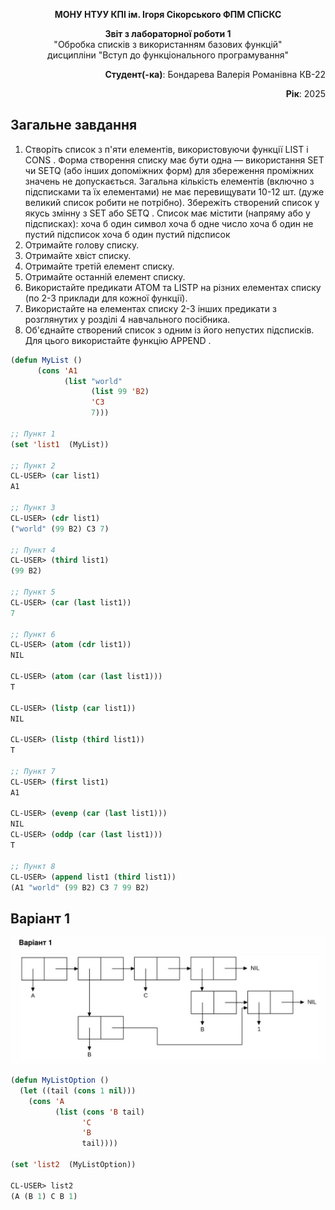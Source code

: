 <p align="center"><b>МОНУ НТУУ КПІ ім. Ігоря Сікорського ФПМ СПіСКС</b></p>
<p align="center">
<b>Звіт з лабораторної роботи 1</b><br/>
"Обробка списків з використанням базових функцій"<br/>
дисципліни "Вступ до функціонального програмування"
</p>
<p align="right"><b>Студент(-ка)</b>: Бондарева Валерія Романівна КВ-22</p>
<p align="right"><b>Рік</b>: 2025</p>

## Загальне завдання

1. Створіть список з п'яти елементів, використовуючи функції LIST і CONS . Форма
створення списку має бути одна — використання SET чи SETQ (або інших
допоміжних форм) для збереження проміжних значень не допускається. Загальна
кількість елементів (включно з підсписками та їх елементами) не має
перевищувати 10-12 шт. (дуже великий список робити не потрібно). Збережіть
створений список у якусь змінну з SET або SETQ . Список має містити (напряму
або у підсписках):
   хоча б один символ
   хоча б одне число
   хоча б один не пустий підсписок
   хоча б один пустий підсписок
2. Отримайте голову списку.
3. Отримайте хвіст списку.
4. Отримайте третій елемент списку.
5. Отримайте останній елемент списку.
6. Використайте предикати ATOM та LISTP на різних елементах списку (по 2-3
приклади для кожної функції).
7. Використайте на елементах списку 2-3 інших предикати з розглянутих у розділі 4
навчального посібника.
8. Об'єднайте створений список з одним із його непустих підсписків. Для цього
використайте функцію APPEND .

```lisp
(defun MyList ()
      (cons 'A1
            (list "world"
                  (list 99 'B2)
                  'C3
                  7)))

;; Пункт 1
(set 'list1  (MyList))

;; Пункт 2
CL-USER> (car list1)
A1

;; Пункт 3
CL-USER> (cdr list1)
("world" (99 B2) C3 7)

;; Пункт 4
CL-USER> (third list1)
(99 B2)

;; Пункт 5
CL-USER> (car (last list1))
7

;; Пункт 6
CL-USER> (atom (cdr list1))
NIL

CL-USER> (atom (car (last list1)))
T

CL-USER> (listp (car list1))
NIL

CL-USER> (listp (third list1))
T

;; Пункт 7
CL-USER> (first list1)
A1

CL-USER> (evenp (car (last list1)))
NIL
CL-USER> (oddp (car (last list1)))
T

;; Пункт 8
CL-USER> (append list1 (third list1))
(A1 "world" (99 B2) C3 7 99 B2)

```

## Варіант 1

<p align="center">
<img src="/img/laba1_var_1.jpg">
</p>

```lisp
(defun MyListOption ()
  (let ((tail (cons 1 nil)))
    (cons 'A
          (list (cons 'B tail)
                'C
                'B
                tail))))
                
(set 'list2  (MyListOption))

CL-USER> list2
(A (B 1) C B 1)
```
